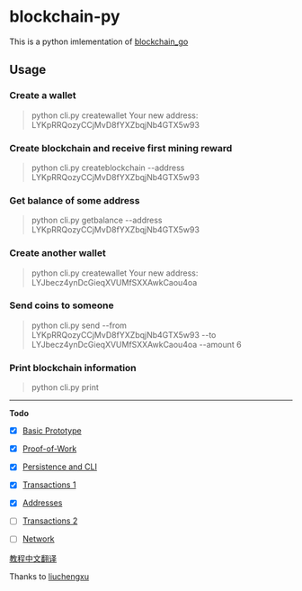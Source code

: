 # blockchain-py


This is a python imlementation of [blockchain_go](https://github.com/Jeiwan/blockchain_go)


## Usage
### Create a wallet
> python cli.py createwallet
Your new address: LYKpRRQozyCCjMvD8fYXZbqjNb4GTX5w93

### Create blockchain and receive first mining reward
>  python cli.py createblockchain --address LYKpRRQozyCCjMvD8fYXZbqjNb4GTX5w93

### Get balance of some address
>  python cli.py getbalance --address LYKpRRQozyCCjMvD8fYXZbqjNb4GTX5w93 

### Create another wallet
> python cli.py createwallet
Your new address: LYJbecz4ynDcGieqXVUMfSXXAwkCaou4oa

### Send coins to someone
> python cli.py send --from LYKpRRQozyCCjMvD8fYXZbqjNb4GTX5w93 --to LYJbecz4ynDcGieqXVUMfSXXAwkCaou4oa --amount 6

### Print blockchain information
> python cli.py print

***

**Todo**

- [x] [Basic Prototype](https://jeiwan.cc/posts/building-blockchain-in-go-part-1/)
- [x] [Proof-of-Work](https://jeiwan.cc/posts/building-blockchain-in-go-part-2/)
- [x] [Persistence and CLI](https://jeiwan.cc/posts/building-blockchain-in-go-part-3/)
- [x] [Transactions 1](https://jeiwan.cc/posts/building-blockchain-in-go-part-4/)
- [x] [Addresses](https://jeiwan.cc/posts/building-blockchain-in-go-part-5/)
- [ ] [Transactions 2](https://jeiwan.cc/posts/building-blockchain-in-go-part-6/)
- [ ] [Network](https://jeiwan.cc/posts/building-blockchain-in-go-part-7/)


[教程中文翻译](https://github.com/liuchengxu/blockchain-tutorial/blob/master/content/SUMMARY.md)

Thanks to [liuchengxu](https://github.com/liuchengxu)
